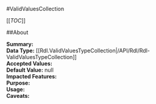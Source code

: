 #ValidValuesCollection

[[_TOC_]]

##About

**Summary:**   
**Data Type:** [[Rdl.ValidValuesTypeCollection|/API/Rdl/Rdl-ValidValuesTypeCollection]]  
**Accepted Values:**   
**Default Value:** null  
**Impacted Features:**   
**Purpose:**   
**Usage:**   
**Caveats:**   

